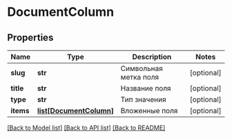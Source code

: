 # DocumentColumn

## Properties
Name | Type | Description | Notes
------------ | ------------- | ------------- | -------------
**slug** | **str** | Символьная метка поля | [optional] 
**title** | **str** | Название поля | [optional] 
**type** | **str** | Тип значения | [optional] 
**items** | [**list[DocumentColumn]**](DocumentColumn.md) | Вложенные поля | [optional] 

[[Back to Model list]](../README.md#documentation-for-models) [[Back to API list]](../README.md#documentation-for-api-endpoints) [[Back to README]](../README.md)

